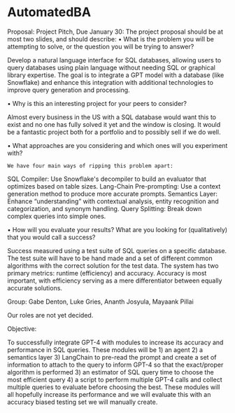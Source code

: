 # AutomatedBA

Proposal:
Project Pitch, Due January 30: The project proposal should be at most two slides, and should describe:
• What is the problem you will be attempting to solve, or the question you will be trying to answer?

Develop a natural language interface for SQL databases, allowing users to query databases using plain language without needing SQL or graphical library expertise. The goal is to integrate a GPT model with a database (like Snowflake) and enhance this integration with additional technologies to improve query generation and processing.

• Why is this an interesting project for your peers to consider?

Almost every business in the US with a SQL database would want this to exist and no one has fully solved it yet and the window is closing. It would be a fantastic project both for a portfolio and to possibly sell if we do well.

• What approaches are you considering and which ones will you experiment with?

	We have four main ways of ripping this problem apart:
SQL Compiler: Use Snowflake's decompiler to build an evaluator that optimizes based on table sizes.
Lang-Chain Pre-prompting: Use a context generation method to produce more accurate prompts.
Semantics Layer: Enhance “understanding” with contextual analysis, entity recognition and categorization, and synonym handling.
Query Splitting: Break down complex queries into simple ones.

• How will you evaluate your results? What are you looking for (qualitatively) that you would call a success?

Success measured using a test suite of SQL queries on a specific database. The test suite will have to be hand made and a set of different common algorithms with the correct solution for the test data.
The system has two primary metrics: runtime (efficiency) and accuracy. 
Accuracy is most important, with efficiency serving as a mere differentiator between equally accurate solutions.

Group:
Gabe Denton,
Luke Gries,
Ananth Josyula,
Mayaank Pillai

Our roles are not yet decided.

Objective:


To successfully integrate GPT-4 with modules to increase its accuracy and performance in SQL queries. These modules will be 1) an agent 2) a semantics layer 3) LangChain to pre-read the prompt and create a set of information to attach to the query to inform GPT-4 so that the exact/proper algorithm is performed 3) an estimator of SQL query time to choose the most efficient query 4) a script to perform multiple GPT-4 calls and collect multiple queries to evaluate before choosing the best. These modules will all hopefully increase its performance and we will evaluate this with an accuracy biased testing set we will manually create.
